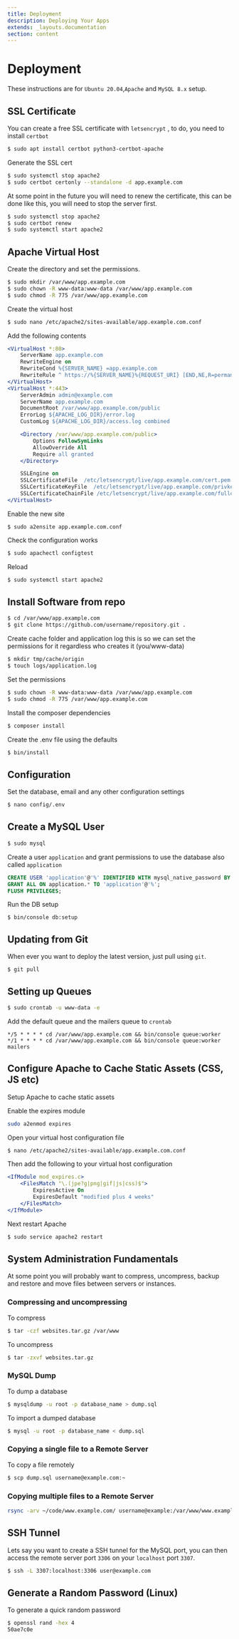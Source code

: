 ```yaml
---
title: Deployment
description: Deploying Your Apps
extends: _layouts.documentation
section: content
---
```

# Deployment

These instructions are for `Ubuntu 20.04`,`Apache` and `MySQL 8.x` setup.

## SSL Certificate

You can create a free SSL certificate with `letsencrypt` , to do, you need to install `certbot`

```bash
$ sudo apt install certbot python3-certbot-apache
```

Generate the SSL cert

```bash
$ sudo systemctl stop apache2
$ sudo certbot certonly --standalone -d app.example.com
```

At some point in the future you will need to renew the certificate, this can be done like this, you will need to stop the server first.

```bash
$ sudo systemctl stop apache2
$ sudo certbot renew
$ sudo systemctl start apache2
```

## Apache Virtual Host

Create the directory and set the permissions.

```bash
$ sudo mkdir /var/www/app.example.com
$ sudo chown -R www-data:www-data /var/www/app.example.com
$ sudo chmod -R 775 /var/www/app.example.com
```

Create the virtual host


```bash
$ sudo nano /etc/apache2/sites-available/app.example.com.conf
```

Add the following contents

```apache
<VirtualHost *:80> 
    ServerName app.example.com
    RewriteEngine on
    RewriteCond %{SERVER_NAME} =app.example.com
    RewriteRule ^ https://%{SERVER_NAME}%{REQUEST_URI} [END,NE,R=permanent]
</VirtualHost>
<VirtualHost *:443>
    ServerAdmin admin@example.com
    ServerName app.example.com
    DocumentRoot /var/www/app.example.com/public
    ErrorLog ${APACHE_LOG_DIR}/error.log
    CustomLog ${APACHE_LOG_DIR}/access.log combined

    <Directory /var/www/app.example.com/public>
        Options FollowSymLinks
        AllowOverride All
        Require all granted
    </Directory>

    SSLEngine on
    SSLCertificateFile  /etc/letsencrypt/live/app.example.com/cert.pem
    SSLCertificateKeyFile  /etc/letsencrypt/live/app.example.com/privkey.pem
    SSLCertificateChainFile /etc/letsencrypt/live/app.example.com/fullchain.pem
</VirtualHost>
```


Enable the new site

```
$ sudo a2ensite app.example.com.conf
```

Check the configuration works

``` bash
$ sudo apachectl configtest
```

Reload

```bash
$ sudo systemctl start apache2
```

## Install Software from repo


```bash
$ cd /var/www/app.example.com
$ git clone https://github.com/username/repository.git .
```

Create cache folder and application log this is so we can set the permissions for it regardless who creates it (you/www-data)

```bash
$ mkdir tmp/cache/origin
$ touch logs/application.log
```

Set the permissions

```bash
$ sudo chown -R www-data:www-data /var/www/app.example.com
$ sudo chmod -R 775 /var/www/app.example.com
```

Install the composer dependencies

```bash
$ composer install
```

Create the .env file using the defaults

```bash
$ bin/install
```

## Configuration

Set the database, email and any other configuration settings

```bash
$ nano config/.env
```

## Create a MySQL User

```bash
$ sudo mysql
```

Create a user `application` and grant permissions to use the database also called `application`

```sql
CREATE USER 'application'@'%' IDENTIFIED WITH mysql_native_password BY 'secret!';
GRANT ALL ON application.* TO 'application'@'%';
FLUSH PRIVILEGES;
```

Run the DB setup

```
$ bin/console db:setup
```

## Updating from Git

When ever you want to deploy the latest version, just pull using `git`.

```
$ git pull
```

## Setting up Queues

```bash
$ sudo crontab -u www-data -e
```

Add the default queue and the mailers queue to `crontab`

```cron
*/5 * * * * cd /var/www/app.example.com && bin/console queue:worker
*/1 * * * * cd /var/www/app.example.com && bin/console queue:worker mailers
```

## Configure Apache to Cache Static Assets (CSS, JS etc)

Setup Apache to cache static assets

Enable the expires module

```bash
sudo a2enmod expires
```

Open your virtual host configuration file

```bash
$ nano /etc/apache2/sites-available/app.example.com.conf
```

Then add the following to your virtual host configuration 

```apache
<IfModule mod_expires.c>
	<FilesMatch "\.(jpe?g|png|gif|js|css)$">
		ExpiresActive On
		ExpiresDefault "modified plus 4 weeks"
    </FilesMatch>
</IfModule>
```

Next restart Apache

```bash
$ sudo service apache2 restart
```

## System Administration Fundamentals

At some point you will probably want to compress, uncompress, backup and restore and move files 
between servers or instances.

### Compressing and uncompressing

To compress

```bash
$ tar -czf websites.tar.gz /var/www
```

To uncompress

```bash
$ tar -zxvf websites.tar.gz
```

### MySQL Dump

To dump a database

```bash
$ mysqldump -u root -p database_name > dump.sql
```

To import a dumped database

```bash
$ mysql -u root -p database_name < dump.sql
```

### Copying a single file to a Remote Server

To copy a file remotely

```bash
$ scp dump.sql username@example.com:~
```

### Copying multiple files to a Remote Server

```bash
rsync -arv ~/code/www.example.com/ username@example:/var/www/www.example.com/public
```

## SSH Tunnel

Lets say you want to create a SSH tunnel for the MySQL port, you can then access the remote server
port `3306` on your `localhost` port `3307`.

```bash
$ ssh -L 3307:localhost:3306 user@example.com
```


## Generate a Random Password (Linux)

To generate a quick random password

```bash
$ openssl rand -hex 4
50ae7c0e
```